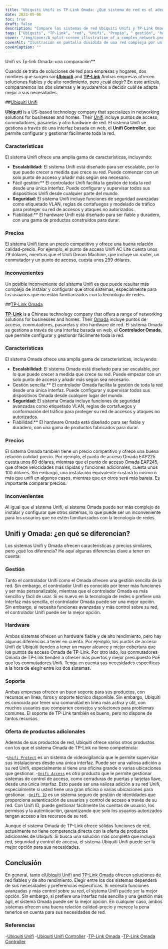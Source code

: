 ```yaml
---
title: "Ubiquiti Unifi vs TP-Link Omada: ¿Qué sistema de red es el adecuado para usted?"
date: 2023-05-06
toc: true
draft: false
description: "Compare los sistemas de red Ubiquiti Unifi y TP-Link Omada para elegir el que mejor se adapte a sus necesidades."
tags: ["Ubiquiti", "TP-Link", "red", "Unifi", "Propio", " gestión", "hardware", "soporte", "normativa", "características", "control", "interfaz", "valor", "fiabilidad", "rendimiento"]
cover: "/img/cover/A_split-screen_illustration_of_a_complex_network.png"
coverAlt: "Ilustración en pantalla dividida de una red compleja por un lado, con una interfaz fácil de usar por el otro."
coverCaption: ""
---
```

 Unifi vs Tp-link Omada: una comparación**

Cuando se trata de soluciones de red para empresas y hogares, dos nombres que surgen son[**Ubiquiti**](https://www.ui.com/) and [**TP-Link**](https://www.tp-link.com/us/omada-sdn/) Ambas empresas ofrecen soluciones fiables y de alto rendimiento, pero ¿cuál elegir? En este artículo, compararemos los dos sistemas y le ayudaremos a decidir cuál se adapta mejor a sus necesidades.

##[Ubiquiti Unifi](https://www.ui.com/)

[**Ubiquiti**](https://www.ui.com/) is a US-based technology company that specializes in networking solutions for businesses and homes. Their [Unifi](https://amzn.to/42JBzuH) incluye puntos de acceso, conmutadores, pasarelas y otro hardware de red. El sistema Unifi se gestiona a través de una interfaz basada en web, el **Unifi Controller**, que permite configurar y gestionar fácilmente toda la red.

### Características

El sistema Unifi ofrece una amplia gama de características, incluyendo:

- **Escalabilidad:** El sistema Unifi está diseñado para ser escalable, por lo que puede crecer a medida que crece su red. Puede comenzar con un solo punto de acceso y añadir más según sea necesario.
- Fácil gestión:** El controlador Unifi facilita la gestión de toda la red desde una única interfaz. Puede configurar y supervisar todos sus dispositivos Unifi desde cualquier parte del mundo.
- **Seguridad:** El sistema Unifi incluye funciones de seguridad avanzadas como etiquetado VLAN, reglas de cortafuegos y modelado de tráfico para proteger su red de accesos y ataques no autorizados.
- Fiabilidad:** El hardware Unifi está diseñado para ser fiable y duradero, con una gama de productos construidos para durar.

### Precios

El sistema Unifi tiene un precio competitivo y ofrece una buena relación calidad-precio. Por ejemplo, el punto de acceso Unifi AC Lite cuesta unos 79 dólares, mientras que el Unifi Dream Machine, que incluye un router, un conmutador y un punto de acceso, cuesta unos 299 dólares.

### Inconvenientes

Un posible inconveniente del sistema Unifi es que puede resultar más complejo de instalar y configurar que otros sistemas, especialmente para los usuarios que no están familiarizados con la tecnología de redes.

##[TP-Link Omada](https://www.tp-link.com/us/omada-sdn/)

[**TP-Link**](https://www.tp-link.com/us/omada-sdn/) is a Chinese technology company that offers a range of networking solutions for businesses and homes. Their [Omada](https://amzn.to/3p5vqKt) incluye puntos de acceso, conmutadores, pasarelas y otro hardware de red. El sistema Omada se gestiona a través de una interfaz basada en web, el **Controlador Omada**, que permite configurar y gestionar fácilmente toda la red.

### Características

El sistema Omada ofrece una amplia gama de características, incluyendo:

- **Escalabilidad:** El sistema Omada está diseñado para ser escalable, por lo que puede crecer a medida que crece su red. Puede empezar con un solo punto de acceso y añadir más según sea necesario.
- Gestión sencilla:** El controlador Omada facilita la gestión de toda la red desde una única interfaz. Puede configurar y supervisar todos sus dispositivos Omada desde cualquier lugar del mundo.
- **Seguridad:** El sistema Omada incluye funciones de seguridad avanzadas como etiquetado VLAN, reglas de cortafuegos y conformación del tráfico para proteger su red de accesos y ataques no autorizados.
- Fiabilidad:** El hardware Omada está diseñado para ser fiable y duradero, con una gama de productos fabricados para durar.

### Precios

El sistema Omada también tiene un precio competitivo y ofrece una buena relación calidad-precio. Por ejemplo, el punto de acceso Omada EAP225 cuesta unos 60 dólares, mientras que el punto de acceso Omada EAP245, que ofrece velocidades más rápidas y funciones adicionales, cuesta unos 100 dólares. Sin embargo, una instalación equivalente costará lo mismo o más que unifi en algunos casos, mientras que en otros será más barata. Es importante comparar precios.

### Inconvenientes

Al igual que el sistema Unifi, el sistema Omada puede ser más complejo de instalar y configurar que otros sistemas, lo que puede ser un inconveniente para los usuarios que no estén familiarizados con la tecnología de redes.

## Unifi y Omada: ¿en qué se diferencian?

Los sistemas Unifi y Omada ofrecen características y precios similares, pero ¿qué los diferencia? He aquí algunas diferencias clave a tener en cuenta:

### Gestión
Tanto el controlador Unifi como el Omada ofrecen una gestión sencilla de la red. Sin embargo, el controlador Unifi es conocido por tener más funciones y ser más personalizable, mientras que el controlador Omada es más sencillo y fácil de usar. Si es nuevo en la tecnología de redes o prefiere una interfaz más sencilla, el controlador Omada puede ser una mejor opción. Sin embargo, si necesita funciones avanzadas y más control sobre su red, el controlador Unifi puede ser la mejor opción.

### Hardware
Ambos sistemas ofrecen un hardware fiable y de alto rendimiento, pero hay algunas diferencias a tener en cuenta. Por ejemplo, los puntos de acceso Unifi de Ubiquiti tienden a tener un mayor alcance y mejor cobertura que los puntos de acceso Omada de TP-Link. Por otro lado, los conmutadores Omada de TP-Link tienden a ofrecer más puertos y mejor presupuesto PoE que los conmutadores Unifi. Tenga en cuenta sus necesidades específicas a la hora de elegir entre los dos sistemas.

### Soporte
Ambas empresas ofrecen un buen soporte para sus productos, con recursos en línea, foros y soporte técnico disponible. Sin embargo, Ubiquiti es conocida por tener una comunidad en línea más activa y útil, con muchos usuarios que comparten consejos y soluciones para problemas comunes. El soporte de TP-Link también es bueno, pero no dispone de tantos recursos.

### Oferta de productos adicionales
Además de sus productos de red, Ubiquiti ofrece varios otros productos con los que el sistema Omada de TP-Link no tiene competencia:

-[`Unifi Protect`](https://store.ui.com/collections/unifi-protect) es un sistema de videovigilancia que le permite supervisar sus instalaciones desde una única interfaz. Puede ser una valiosa adición a su red Unifi, especialmente si tiene una oficina grande o varias ubicaciones que gestionar.
-[`Unifi Access`](https://store.ui.com/products/unifi-access-hub) es otro producto que le permite gestionar sistemas de control de acceso, como cerraduras de puertas y tarjetas llave, desde una única interfaz. Esto puede ser una valiosa adición a su red Unifi, especialmente si usted tiene una gran oficina o varias ubicaciones para gestionar.
-[`Unifi ID`](https://ui.com/uid) es un sistema seguro de gestión de identidades que proporciona autenticación de usuarios y control de acceso a través de su red. Con Unifi ID, puede gestionar fácilmente las cuentas de usuario, los permisos y la autenticación, garantizando que solo los usuarios autorizados tengan acceso a los recursos de su red.

Aunque el sistema Omada de TP-Link ofrece sólidas funciones de red, actualmente no tiene competencia directa con la oferta de productos adicionales de Ubiquiti. Si busca una solución más completa que incluya red, seguridad y control de acceso, el sistema Ubiquiti Unifi puede ser la mejor opción para sus necesidades.

## Conclusión
En general, tanto el[Ubiquiti Unifi](https://www.ui.com/) and [TP-Link Omada](https://www.tp-link.com/us/omada-sdn/) ofrecen soluciones de red fiables y de alto rendimiento. Elegir entre los dos sistemas dependerá de sus necesidades y preferencias específicas. Si necesita funciones avanzadas y más control sobre su red, el sistema Unifi puede ser la mejor opción. Sin embargo, si prefiere una interfaz más sencilla y una gestión más ágil, el sistema Omada puede ser la mejor opción. En cualquier caso, ambos sistemas ofrecen una buena relación calidad-precio y merece la pena tenerlos en cuenta para sus necesidades de red.

### Referencias
-[Ubiquiti Unifi](https://www.ui.com/products/#default)
-[Ubiquiti Unifi Controller](https://www.ui.com/software/)
-[TP-Link Omada](https://www.tp-link.com/us/omada-sdn/)
-[TP-Link Omada Controller](https://www.tp-link.com/us/business-networking/omada-sdn-controller/omada-software-controller/)